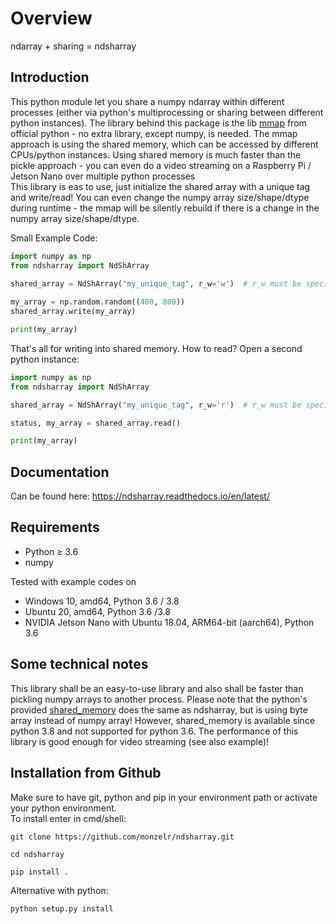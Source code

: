Overview
========
ndarray + sharing = ndsharray

Introduction
------------
This python module let you share a numpy ndarray within different processes (either via python's multiprocessing or 
sharing between different python instances). The library behind this package is the lib 
[mmap](https://docs.python.org/3/library/mmap.html) from official python - no extra library, except numpy, is needed. 
The mmap approach is using the shared memory, which can be accessed by different CPUs/python instances. Using shared 
memory is much 
faster than the pickle approach - you can even do a video streaming on a Raspberry Pi / Jetson Nano over multiple 
python processes\
This library is eas to use, just initialize the shared array with a unique tag and write/read! You can even change the 
numpy array size/shape/dtype during runtime - the mmap will be silently rebuild if there is a change in the numpy array 
size/shape/dtype.

Small Example Code:
```python
import numpy as np
from ndsharray import NdShArray
    
shared_array = NdShArray("my_unique_tag", r_w='w')  # r_w must be specified

my_array = np.random.random((400, 800))
shared_array.write(my_array)

print(my_array)
```

That's all for writing into shared memory. How to read? Open a second python instance:
```python
import numpy as np
from ndsharray import NdShArray

shared_array = NdShArray("my_unique_tag", r_w='r')  # r_w must be specified

status, my_array = shared_array.read()

print(my_array)
```

Documentation
-------------
Can be found here: https://ndsharray.readthedocs.io/en/latest/


Requirements
------------ 
- Python ≥ 3.6
- numpy

Tested with example codes on 
- Windows 10, amd64, Python 3.6 / 3.8
- Ubuntu 20, amd64, Python 3.6 /3.8
- NVIDIA Jetson Nano with Ubuntu 18.04, ARM64-bit (aarch64), Python 3.6

Some technical notes
--------------------
This library shall be an easy-to-use library and also shall be faster than pickling numpy arrays to another process. 
Please note that the python's provided 
[shared_memory](https://docs.python.org/3/library/multiprocessing.shared_memory.html) does the same as ndsharray, but 
is using byte array instead of numpy array! However, shared_memory is available since python 3.8 and not 
supported for python 3.6.
The performance of this library is good enough for video streaming (see also example)!


Installation from Github
------------------------
Make sure to have git, python and pip in your environment path or activate your python environment.\
To install enter in cmd/shell:

    git clone https://github.com/monzelr/ndsharray.git

    cd ndsharray

    pip install .

Alternative with python:

    python setup.py install

